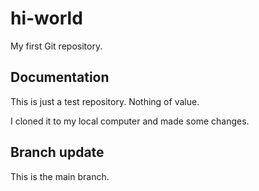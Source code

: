 # hi-world
My first Git repository.

## Documentation

This is just a test repository. Nothing of value.

I cloned it to my local computer and made some changes.

## Branch update

This is the main branch.

